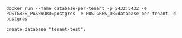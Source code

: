 `
docker run --name database-per-tenant -p 5432:5432 -e POSTGRES_PASSWORD=postgres -e POSTGRES_DB=database-per-tenant -d postgres
`

`
create database "tenant-test";
`